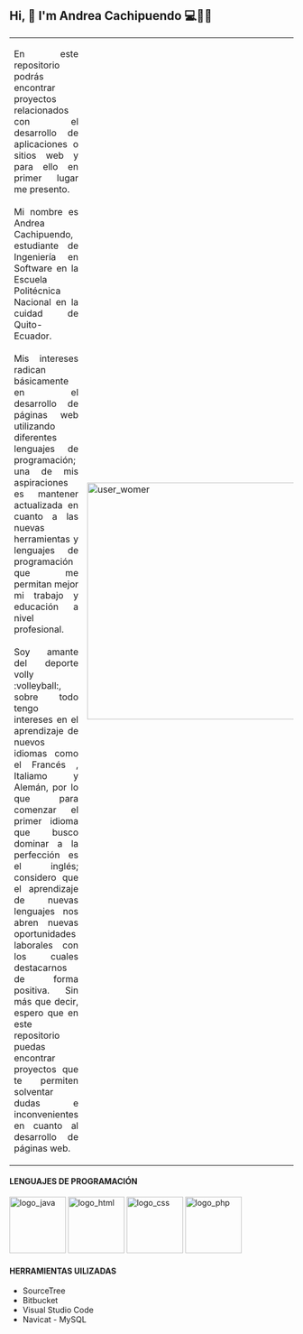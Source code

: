 ## Hi, 👋 I'm Andrea Cachipuendo :computer::ghost::hand_over_mouth:

<table class="table" border:"none">
  <tbody>
    <tr>
      <td align="justify" width="70%">
        <p font: "caption" font-size:"smaller">
        En este repositorio podrás encontrar proyectos relacionados con el desarrollo de aplicaciones o sitios web y para ello en primer lugar me presento. <br><br>
          Mi nombre es Andrea Cachipuendo, estudiante de Ingeniería en Software en la Escuela Politécnica Nacional en la cuidad de Quito-Ecuador. <br><br> Mis intereses radican básicamente en el desarrollo de páginas web utilizando diferentes lenguajes de programación; una de mis aspiraciones es mantener actualizada en cuanto a las nuevas herramientas y lenguajes de programación que me permitan mejor mi trabajo y educación a nivel profesional. 
          <br><br>Soy amante del deporte volly :volleyball:, sobre todo tengo intereses en el aprendizaje de nuevos idiomas como el Francés , Italiamo y Alemán, por lo que para comenzar el primer idioma que busco dominar a la perfección es el inglés; considero que el aprendizaje de nuevas lenguajes nos abren nuevas oportunidades laborales con los cuales destacarnos de forma positiva. Sin más que decir, espero que en este repositorio puedas encontrar proyectos que te permiten solventar dudas e inconvenientes en cuanto al desarrollo de páginas web.
        </p>
      </td>
      <td width="100">
        <picture>
          <img alt="user_womer" src="https://user-images.githubusercontent.com/49161433/234620436-f5287836-596a-4d1c-b782-1d94cc916acb.png" width="400" height="420" />
        </picture>
      </td>
    </tr>
  </tbody>
</table>

#### LENGUAJES DE PROGRAMACIÓN

<picture>
  <img alt="logo_java" src="https://www.jairogarciarincon.com/img/clases/1325.jpg" width="100px" height="100px" />
</picture>
<picture>
  <img alt="logo_html" src="https://www.atodocurso.com/sites/default/files/html.png" width="100px" height="100px" />
</picture>
<picture>
  <img alt="logo_css" src="https://www.jasoft.org/Blog/image.axd?picture=/2017/css3logo.png" width="100px" height="100px" />
</picture>
<picture>
  <img alt="logo_php" src="https://webirix.com/wp-content/uploads/2014/05/elephpant.png" width="100px" height="100px" />
</picture>

#### HERRAMIENTAS UILIZADAS
- SourceTree
- Bitbucket
- Visual Studio Code
- Navicat - MySQL


<!--
**andreavs05/andreavs05** is a ✨ _special_ ✨ repository because its `README.md` (this file) appears on your GitHub profile.

Here are some ideas to get you started:


- 👯 I’m looking to collaborate on ...
- 🤔 I’m looking for help with ...
- 💬 Ask me about ...
- 📫 How to reach me: ...
- 😄 Pronouns: ...
- ⚡ Fun fact: ...
-->
